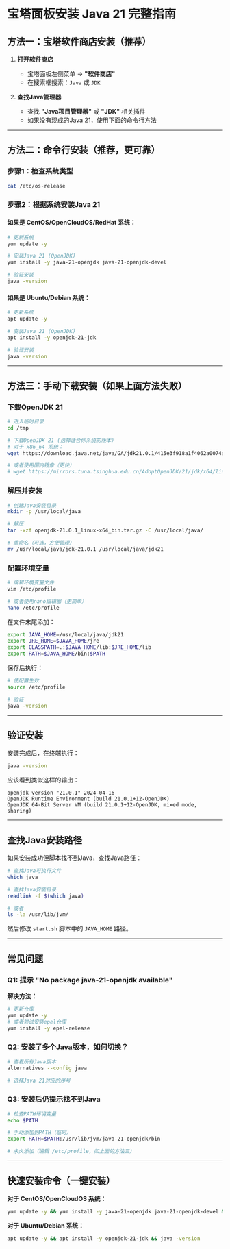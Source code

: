# 宝塔面板安装 Java 21 完整指南

## 方法一：宝塔软件商店安装（推荐）

1. **打开软件商店**
   - 宝塔面板左侧菜单 → **"软件商店"**
   - 在搜索框搜索：`Java` 或 `JDK`

2. **查找Java管理器**
   - 查找 **"Java项目管理器"** 或 **"JDK"** 相关插件
   - 如果没有现成的Java 21，使用下面的命令行方法

---

## 方法二：命令行安装（推荐，更可靠）

### 步骤1：检查系统类型

```bash
cat /etc/os-release
```

### 步骤2：根据系统安装Java 21

#### 如果是 CentOS/OpenCloudOS/RedHat 系统：

```bash
# 更新系统
yum update -y

# 安装Java 21 (OpenJDK)
yum install -y java-21-openjdk java-21-openjdk-devel

# 验证安装
java -version
```

#### 如果是 Ubuntu/Debian 系统：

```bash
# 更新系统
apt update -y

# 安装Java 21 (OpenJDK)
apt install -y openjdk-21-jdk

# 验证安装
java -version
```

---

## 方法三：手动下载安装（如果上面方法失败）

### 下载OpenJDK 21

```bash
# 进入临时目录
cd /tmp

# 下载OpenJDK 21 (选择适合你系统的版本)
# 对于 x86_64 系统：
wget https://download.java.net/java/GA/jdk21.0.1/415e3f918a1f4062a0074a2794853d0d/12/GPL/openjdk-21.0.1_linux-x64_bin.tar.gz

# 或者使用国内镜像（更快）
# wget https://mirrors.tuna.tsinghua.edu.cn/AdoptOpenJDK/21/jdk/x64/linux/OpenJDK21U-jdk_x64_linux_hotspot_21.0.1_12.tar.gz
```

### 解压并安装

```bash
# 创建Java安装目录
mkdir -p /usr/local/java

# 解压
tar -xzf openjdk-21.0.1_linux-x64_bin.tar.gz -C /usr/local/java/

# 重命名（可选，方便管理）
mv /usr/local/java/jdk-21.0.1 /usr/local/java/jdk21
```

### 配置环境变量

```bash
# 编辑环境变量文件
vim /etc/profile

# 或者使用nano编辑器（更简单）
nano /etc/profile
```

在文件末尾添加：

```bash
export JAVA_HOME=/usr/local/java/jdk21
export JRE_HOME=$JAVA_HOME/jre
export CLASSPATH=.:$JAVA_HOME/lib:$JRE_HOME/lib
export PATH=$JAVA_HOME/bin:$PATH
```

保存后执行：

```bash
# 使配置生效
source /etc/profile

# 验证
java -version
```

---

## 验证安装

安装完成后，在终端执行：

```bash
java -version
```

应该看到类似这样的输出：
```
openjdk version "21.0.1" 2024-04-16
OpenJDK Runtime Environment (build 21.0.1+12-OpenJDK)
OpenJDK 64-Bit Server VM (build 21.0.1+12-OpenJDK, mixed mode, sharing)
```

---

## 查找Java安装路径

如果安装成功但脚本找不到Java，查找Java路径：

```bash
# 查找Java可执行文件
which java

# 查找Java安装目录
readlink -f $(which java)

# 或者
ls -la /usr/lib/jvm/
```

然后修改 `start.sh` 脚本中的 `JAVA_HOME` 路径。

---

## 常见问题

### Q1: 提示 "No package java-21-openjdk available"
**解决方法：** 
```bash
# 更新仓库
yum update -y
# 或者尝试安装epel仓库
yum install -y epel-release
```

### Q2: 安装了多个Java版本，如何切换？
```bash
# 查看所有Java版本
alternatives --config java

# 选择Java 21对应的序号
```

### Q3: 安装后仍提示找不到Java
```bash
# 检查PATH环境变量
echo $PATH

# 手动添加到PATH（临时）
export PATH=$PATH:/usr/lib/jvm/java-21-openjdk/bin

# 永久添加（编辑 /etc/profile，如上面的方法三）
```

---

## 快速安装命令（一键安装）

**对于 CentOS/OpenCloudOS 系统：**
```bash
yum update -y && yum install -y java-21-openjdk java-21-openjdk-devel && java -version
```

**对于 Ubuntu/Debian 系统：**
```bash
apt update -y && apt install -y openjdk-21-jdk && java -version
```

